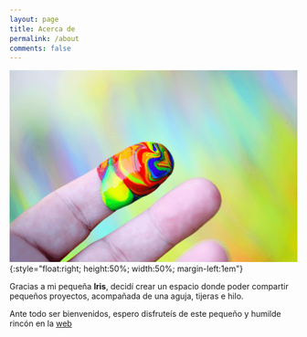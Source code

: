 ```yaml
---
layout: page
title: Acerca de
permalink: /about
comments: false
---
```


![Avatar](/assets/images/avatar.png){:style="float:right; height:50%; width:50%; margin-left:1em"}

Gracias a mi pequeña **Iris**, decidí crear un espacio donde poder compartir pequeños proyectos, acompañada de una aguja, tijeras e hilo.

Ante todo ser bienvenidos, espero disfruteís de este pequeño y humilde rincón en la <a target="_blank" href="https://github.com/Lordpedal" class="btn btn-success">web <i class="fab fa-github"></i></a>
